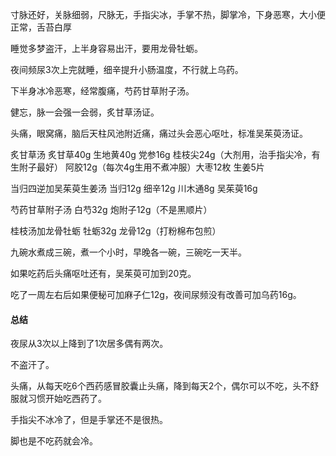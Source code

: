 
寸脉还好，关脉细弱，尺脉无，手指尖冰，手掌不热，脚掌冷，下身恶寒，大小便正常，舌苔白厚

睡觉多梦盗汗，上半身容易出汗，要用龙骨牡蛎。

夜间频尿3次上完就睡，细辛提升小肠温度，不行就上乌药。

下半身冰冷恶寒，经常腹痛，芍药甘草附子汤。

健忘，脉一会强一会弱，炙甘草汤证。

头痛，眼窝痛，脑后天柱风池附近痛，痛过头会恶心呕吐，标准吴茱萸汤证。

炙甘草汤 炙甘草40g 生地黄40g 党参16g 桂枝尖24g（大剂用，治手指尖冷，有生附子最好） 阿胶12g（每次4g生用不煮冲服）大枣12枚 生姜5片

当归四逆加吴茱萸生姜汤 当归12g 细辛12g 川木通8g 吴茱萸16g

芍药甘草附子汤 白芍32g 炮附子12g（不是黑顺片）

桂枝汤加龙骨牡蛎 牡蛎32g 龙骨12g（打粉棉布包煎）

九碗水煮成三碗，煮一个小时，早晚各一碗，三碗吃一天半。

如果吃药后头痛呕吐还有，吴茱萸可加到20克。

吃了一周左右后如果便秘可加麻子仁12g，夜间尿频没有改善可加乌药16g。

#### 总结

夜尿从3次以上降到了1次居多偶有两次。

不盗汗了。

头痛，从每天吃6个西药感冒胶囊止头痛，降到每天2个，偶尔可以不吃，头不舒服就习惯开始吃西药了。

手指尖不冰冷了，但是手掌还不是很热。

脚也是不吃药就会冷。





